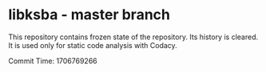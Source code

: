 # libksba - master branch

This repository contains frozen state of the repository.
Its history is cleared. It is used only for static code
analysis with Codacy.

Commit Time: 1706769266